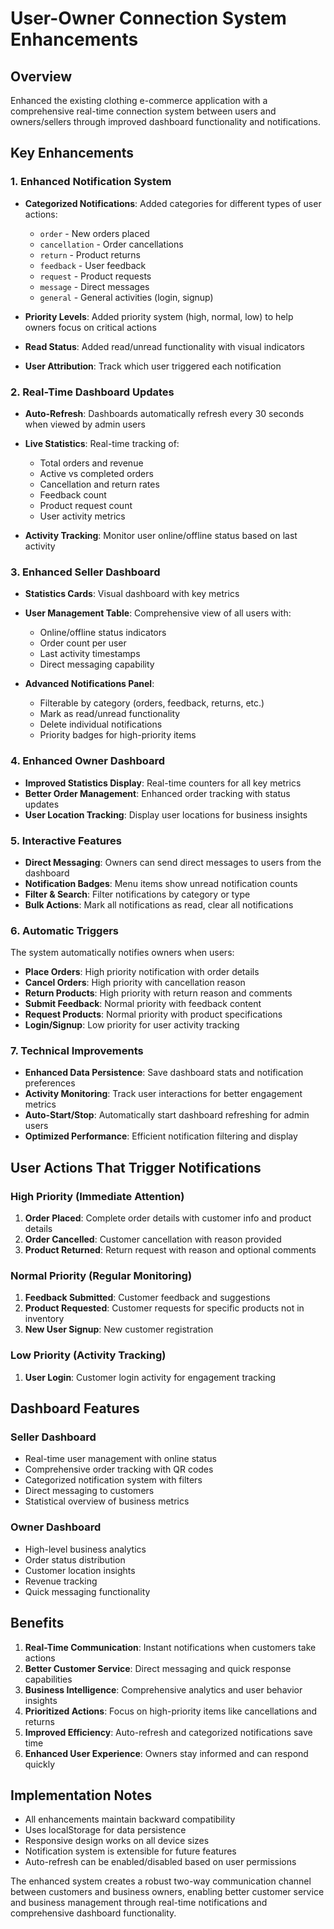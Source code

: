 # User-Owner Connection System Enhancements

## Overview
Enhanced the existing clothing e-commerce application with a comprehensive real-time connection system between users and owners/sellers through improved dashboard functionality and notifications.

## Key Enhancements

### 1. Enhanced Notification System
- **Categorized Notifications**: Added categories for different types of user actions:
  - `order` - New orders placed
  - `cancellation` - Order cancellations
  - `return` - Product returns
  - `feedback` - User feedback
  - `request` - Product requests
  - `message` - Direct messages
  - `general` - General activities (login, signup)

- **Priority Levels**: Added priority system (high, normal, low) to help owners focus on critical actions
- **Read Status**: Added read/unread functionality with visual indicators
- **User Attribution**: Track which user triggered each notification

### 2. Real-Time Dashboard Updates
- **Auto-Refresh**: Dashboards automatically refresh every 30 seconds when viewed by admin users
- **Live Statistics**: Real-time tracking of:
  - Total orders and revenue
  - Active vs completed orders
  - Cancellation and return rates
  - Feedback count
  - Product request count
  - User activity metrics

- **Activity Tracking**: Monitor user online/offline status based on last activity

### 3. Enhanced Seller Dashboard
- **Statistics Cards**: Visual dashboard with key metrics
- **User Management Table**: Comprehensive view of all users with:
  - Online/offline status indicators
  - Order count per user
  - Last activity timestamps
  - Direct messaging capability

- **Advanced Notifications Panel**: 
  - Filterable by category (orders, feedback, returns, etc.)
  - Mark as read/unread functionality
  - Delete individual notifications
  - Priority badges for high-priority items

### 4. Enhanced Owner Dashboard
- **Improved Statistics Display**: Real-time counters for all key metrics
- **Better Order Management**: Enhanced order tracking with status updates
- **User Location Tracking**: Display user locations for business insights

### 5. Interactive Features
- **Direct Messaging**: Owners can send direct messages to users from the dashboard
- **Notification Badges**: Menu items show unread notification counts
- **Filter & Search**: Filter notifications by category or type
- **Bulk Actions**: Mark all notifications as read, clear all notifications

### 6. Automatic Triggers
The system automatically notifies owners when users:
- **Place Orders**: High priority notification with order details
- **Cancel Orders**: High priority with cancellation reason
- **Return Products**: High priority with return reason and comments
- **Submit Feedback**: Normal priority with feedback content
- **Request Products**: Normal priority with product specifications
- **Login/Signup**: Low priority for user activity tracking

### 7. Technical Improvements
- **Enhanced Data Persistence**: Save dashboard stats and notification preferences
- **Activity Monitoring**: Track user interactions for better engagement metrics
- **Auto-Start/Stop**: Automatically start dashboard refreshing for admin users
- **Optimized Performance**: Efficient notification filtering and display

## User Actions That Trigger Notifications

### High Priority (Immediate Attention)
1. **Order Placed**: Complete order details with customer info and product details
2. **Order Cancelled**: Customer cancellation with reason provided
3. **Product Returned**: Return request with reason and optional comments

### Normal Priority (Regular Monitoring)
1. **Feedback Submitted**: Customer feedback and suggestions
2. **Product Requested**: Customer requests for specific products not in inventory
3. **New User Signup**: New customer registration

### Low Priority (Activity Tracking)
1. **User Login**: Customer login activity for engagement tracking

## Dashboard Features

### Seller Dashboard
- Real-time user management with online status
- Comprehensive order tracking with QR codes
- Categorized notification system with filters
- Direct messaging to customers
- Statistical overview of business metrics

### Owner Dashboard
- High-level business analytics
- Order status distribution
- Customer location insights
- Revenue tracking
- Quick messaging functionality

## Benefits
1. **Real-Time Communication**: Instant notifications when customers take actions
2. **Better Customer Service**: Direct messaging and quick response capabilities
3. **Business Intelligence**: Comprehensive analytics and user behavior insights
4. **Prioritized Actions**: Focus on high-priority items like cancellations and returns
5. **Improved Efficiency**: Auto-refresh and categorized notifications save time
6. **Enhanced User Experience**: Owners stay informed and can respond quickly

## Implementation Notes
- All enhancements maintain backward compatibility
- Uses localStorage for data persistence
- Responsive design works on all device sizes
- Notification system is extensible for future features
- Auto-refresh can be enabled/disabled based on user permissions

The enhanced system creates a robust two-way communication channel between customers and business owners, enabling better customer service and business management through real-time notifications and comprehensive dashboard functionality.